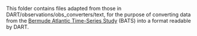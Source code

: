 This folder contains files adapted from those in DART/observations/obs\_converters/text, for the purpose of converting data from the [Bermude Atlantic Time-Series Study](https://bats.bios.asu.edu/) (BATS) into a format readable by DART.
 
